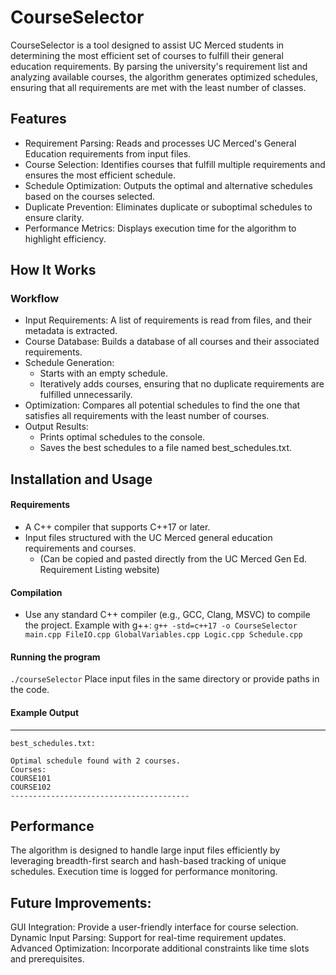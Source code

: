 # CourseSelector
CourseSelector is a tool designed to assist UC Merced students in determining the most efficient set of courses to fulfill their general education requirements. By parsing the university's requirement list and analyzing available courses, the algorithm generates optimized schedules, ensuring that all requirements are met with the least number of classes.

## Features
- Requirement Parsing: Reads and processes UC Merced's General Education requirements from input files.
- Course Selection: Identifies courses that fulfill multiple requirements and ensures the most efficient schedule.
- Schedule Optimization: Outputs the optimal and alternative schedules based on the courses selected.
- Duplicate Prevention: Eliminates duplicate or suboptimal schedules to ensure clarity.
- Performance Metrics: Displays execution time for the algorithm to highlight efficiency.

## How It Works
### Workflow
- Input Requirements: A list of requirements is read from files, and their metadata is extracted.
- Course Database: Builds a database of all courses and their associated requirements.
- Schedule Generation:
  - Starts with an empty schedule.
  - Iteratively adds courses, ensuring that no duplicate requirements are fulfilled unnecessarily.
- Optimization: Compares all potential schedules to find the one that satisfies all requirements with the least number of courses.
- Output Results:
  - Prints optimal schedules to the console.
  - Saves the best schedules to a file named best_schedules.txt.
  
## Installation and Usage
#### Requirements
- A C++ compiler that supports C++17 or later.
- Input files structured with the UC Merced general education requirements and courses.
  - (Can be copied and pasted directly from the UC Merced Gen Ed. Requirement Listing website)
#### Compilation
- Use any standard C++ compiler (e.g., GCC, Clang, MSVC) to compile the project. Example with g++:
`g++ -std=c++17 -o CourseSelector main.cpp FileIO.cpp GlobalVariables.cpp Logic.cpp Schedule.cpp`
#### Running the program
`./courseSelector`
Place input files in the same directory or provide paths in the code.

#### Example Output
--- 
`best_schedules.txt:`
```
Optimal schedule found with 2 courses.
Courses:
COURSE101
COURSE102
----------------------------------------
```

## Performance
The algorithm is designed to handle large input files efficiently by leveraging breadth-first search and hash-based tracking of unique schedules. Execution time is logged for performance monitoring.

## Future Improvements:
GUI Integration: Provide a user-friendly interface for course selection.
Dynamic Input Parsing: Support for real-time requirement updates.
Advanced Optimization: Incorporate additional constraints like time slots and prerequisites.
